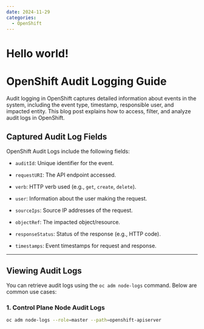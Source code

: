 ```yaml
---
date: 2024-11-29
categories:
  - OpenShift
---
```


# Hello world!
# OpenShift Audit Logging Guide

Audit logging in OpenShift captures detailed information about events in the system, including the event type, timestamp, responsible user, and impacted entity. This blog post explains how to access, filter, and analyze audit logs in OpenShift.

## **Captured Audit Log Fields**

OpenShift Audit Logs include the following fields:

- `auditId`: Unique identifier for the event.

- `requestURI`: The API endpoint accessed.

- `verb`: HTTP verb used (e.g., `get`, `create`, `delete`).

- `user`: Information about the user making the request.

- `sourceIps`: Source IP addresses of the request.

- `objectRef`: The impacted object/resource.

- `responseStatus`: Status of the response (e.g., HTTP code).

- `timestamps`: Event timestamps for request and response.

---

## **Viewing Audit Logs**

You can retrieve audit logs using the `oc adm node-logs` command. Below are common use cases:

### **1. Control Plane Node Audit Logs**
```bash
oc adm node-logs --role=master --path=openshift-apiserver



